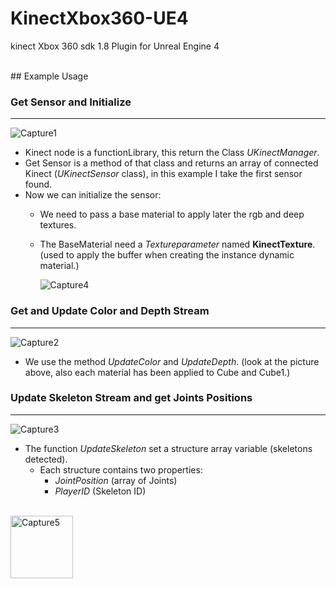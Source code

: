 # KinectXbox360-UE4
kinect Xbox 360 sdk 1.8 Plugin for Unreal Engine 4

</br>
## Example Usage


### Get Sensor and Initialize
---------------------------------------

![Capture1](http://aledel.github.io/KinectXbox360-UE4/Images/Capture1.jpg)

- Kinect node is a functionLibrary, this return the Class *UKinectManager*.
- Get Sensor is a method of that class and returns an array of connected Kinect (*UKinectSensor* class),
  in this example I take the first sensor found.
- Now we can initialize the sensor:
  - We need to pass a base material to apply later the rgb and deep textures.
  - The BaseMaterial need a *Textureparameter* named **KinectTexture**. (used to apply the buffer when creating the instance dynamic material.)
    
    ![Capture4](http://aledel.github.io/KinectXbox360-UE4/Images/Capture4.JPG)




### Get and Update Color and Depth Stream
---------------------------------------

![Capture2](http://aledel.github.io/KinectXbox360-UE4/Images/Capture2.jpg)

- We use the method *UpdateColor* and *UpdateDepth*. (look at the picture above, also each material has been applied to Cube and Cube1.)



### Update Skeleton Stream and get Joints Positions
---------------------------------------

![Capture3](http://aledel.github.io/KinectXbox360-UE4/Images/Capture3.jpg)

- The function *UpdateSkeleton* set a structure array variable (skeletons detected). 
  - Each structure contains two properties:
    - *JointPosition* (array of Joints)
    - *PlayerID* (Skeleton ID)




<p float='left'>
	<br>
	<img width="100" src="http://aledel.github.io/KinectXbox360-UE4/Images/Capture5.JPG" alt="Capture5">
	<br>
	<br>
	<br>
</p>




